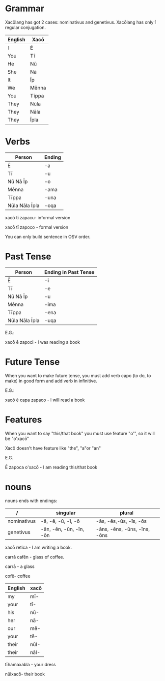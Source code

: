 
# Grammar


Xacōlang has got 2 cases: nominativus and genetivus. Xacōlang has only 1 regular conjugation. 

English|Xacō
-------|----
I | Ē
You | Tī
He | Nū 
She | Nā 
It | Īp
We | Mēnna
You | Tīppa
They | Nūla
They | Nāla
They | Īpla 

# Verbs

Person|Ending
------|------
Ē|-a
Tī|-u
Nū Nā Īp|-o
Mēnna|-ama
Tīppa|-una
Nūla Nāla Īpla|-oqa

xacō tī zapacu- informal version

xacō tī zapoco  - formal version

You can only build sentence in OSV order.

# Past Tense

Person|Ending in Past Tense
------|----------------------
Ē|-i
Tī|-e
Nū Nā Īp|-u
Mēnna|-ima
Tīppa|-ena
Nūla Nāla Īpla|-uqa

E.G.:

xacō ē zapoci - I was reading a book

# Future Tense

When you want to make future tense, you must add verb capo (to do, to make) in good form and add verb in infinitive.

E.G.:

xacō ē capa zapaco - I will read a book

# Features

When you want to say "this/that book" you must use feature "o'", so it will be "o'xacō"

Xacō doesn't have feature like "the", "a"or "an"

E.G.

Ē zapoca o'xacō - I am reading this/that book


# nouns

nouns ends with endings:

  /        |singular|plural
-----------|--------|-------
nominativus|-ā, -ē, -ū, -ī, -ō|-ās, -ēs,-ūs, -īs, -ōs|
genetivus|-ān, -ēn, -ūn, -īn, -ōn|-āns, -ēns, -ūns, -īns, -ōns|


xacō retica - I am writing a book.

carrā cafēn - glass of coffee.

carrā - a glass

cofē- coffee





English|xacō
-------|----
my|mī-
your|tī-
his|nū-
her|nā-
our|mē-
your|tē-
their|nūl-
their|nāl-

tīhamaxabla - your dress

nūlxacō- their book
